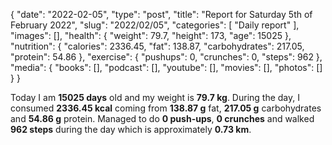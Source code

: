 {
    "date": "2022-02-05",
    "type": "post",
    "title": "Report for Saturday 5th of February 2022",
    "slug": "2022\/02\/05",
    "categories": [
        "Daily report"
    ],
    "images": [],
    "health": {
        "weight": 79.7,
        "height": 173,
        "age": 15025
    },
    "nutrition": {
        "calories": 2336.45,
        "fat": 138.87,
        "carbohydrates": 217.05,
        "protein": 54.86
    },
    "exercise": {
        "pushups": 0,
        "crunches": 0,
        "steps": 962
    },
    "media": {
        "books": [],
        "podcast": [],
        "youtube": [],
        "movies": [],
        "photos": []
    }
}

Today I am <strong>15025 days</strong> old and my weight is <strong>79.7 kg</strong>. During the day, I consumed <strong>2336.45 kcal</strong> coming from <strong>138.87 g</strong> fat, <strong>217.05 g</strong> carbohydrates and <strong>54.86 g</strong> protein. Managed to do <strong>0 push-ups</strong>, <strong>0 crunches</strong> and walked <strong>962 steps</strong> during the day which is approximately <strong>0.73 km</strong>.